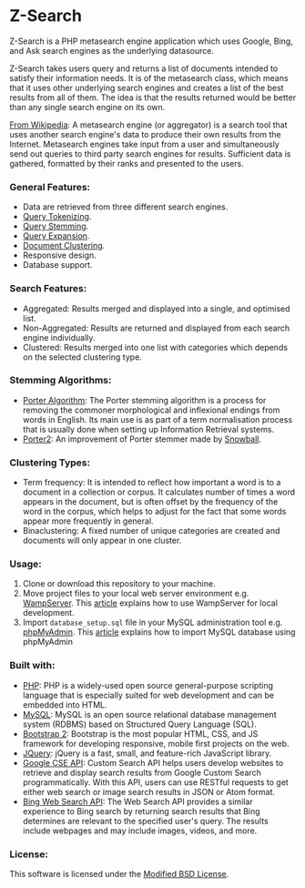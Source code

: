 # Z-Search
Z-Search is a PHP metasearch engine application which uses Google, Bing, and Ask search engines as the underlying datasource.

Z-Search takes users query and returns a list of documents intended to satisfy their information needs. It is of the metasearch class, which means that it uses other underlying search engines and creates a list of the best results from all of them. The idea is that the results returned would be better than any single search engine on its own.

[From Wikipedia](https://en.wikipedia.org/wiki/Metasearch_engine): A metasearch engine (or aggregator) is a search tool that uses another search engine's data to produce their own results from the Internet. Metasearch engines take input from a user and simultaneously send out queries to third party search engines for results. Sufficient data is gathered, formatted by their ranks and presented to the users.

### General Features:
- Data are retrieved from three different search engines.
- [Query Tokenizing](https://nlp.stanford.edu/IR-book/html/htmledition/tokenization-1.html).
- [Query Stemming](https://en.wikipedia.org/wiki/Stemming).
- [Query Expansion](https://en.wikipedia.org/wiki/Query_expansion).
- [Document Clustering](https://en.wikipedia.org/wiki/Document_clustering).
- Responsive design.
- Database support.

### Search Features:
- Aggregated: Results merged and displayed into a single, and optimised list.
- Non-Aggregated: Results are returned and displayed from each search engine individually.
- Clustered: Results merged into one list with categories which depends on the selected clustering type.

### Stemming Algorithms:
- [Porter Algorithm](https://tartarus.org/martin/PorterStemmer/): The Porter stemming algorithm is a process for removing the commoner morphological and inflexional endings from words in English. Its main use is as part of a term normalisation process that is usually done when setting up Information Retrieval systems.
- [Porter2](http://snowball.tartarus.org/algorithms/english/stemmer.html): An improvement of Porter stemmer made by [Snowball](http://snowballstem.org).

### Clustering Types:
- Term frequency: It is intended to reflect how important a word is to a document in a collection or corpus. It calculates number of times a word appears in the document, but is often offset by the frequency of the word in the corpus, which helps to adjust for the fact that some words appear more frequently in general. 
- Binaclustering: A fixed number of unique categories are created and documents will only appear in one cluster.

### Usage:
1. Clone or download this repository to your machine.
2. Move project files to your local web server environment e.g. [WampServer](http://www.wampserver.com/en/).
This [article](https://www.sitepoint.com/using-wampserver-for-local-development/) explains how to use WampServer for local development.
3. Import ```database_setup.sql``` file in your MySQL administration tool e.g. [phpMyAdmin](https://www.phpmyadmin.net/).
This [article](https://my.bluehost.com/cgi/help/256) explains how to import MySQL database using phpMyAdmin


### Built with:
- [PHP](http://php.net/): PHP is a widely-used open source general-purpose scripting language that is especially suited for web development and can be embedded into HTML.
- [MySQL](https://www.mysql.com/): MySQL is an open source relational database management system (RDBMS) based on Structured Query Language (SQL).
- [Bootstrap 2](http://getbootstrap.com/2.3.2/): Bootstrap is the most popular HTML, CSS, and JS framework for developing responsive, mobile first projects on the web.
- [JQuery](https://jquery.com/): jQuery is a fast, small, and feature-rich JavaScript library.
- [Google CSE API](https://developers.google.com/custom-search/json-api/v1/overview): Custom Search API helps users develop websites to retrieve and display search results from Google Custom Search programmatically. With this API, users can use RESTful requests to get either web search or image search results in JSON or Atom format.
- [Bing Web Search API](https://azure.microsoft.com/en-us/services/cognitive-services/bing-web-search-api/): The Web Search API provides a similar experience to Bing search by returning search results that Bing determines are relevant to the specified user's query. The results include webpages and may include images, videos, and more. 

### License:
This software is licensed under the [Modified BSD License](https://opensource.org/licenses/BSD-3-Clause).

